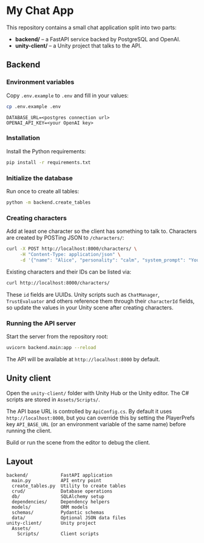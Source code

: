 # My Chat App

This repository contains a small chat application split into two parts:

* **backend/** – a FastAPI service backed by PostgreSQL and OpenAI.
* **unity-client/** – a Unity project that talks to the API.

## Backend

### Environment variables
Copy `.env.example` to `.env` and fill in your values:

```bash
cp .env.example .env
```

```
DATABASE_URL=<postgres connection url>
OPENAI_API_KEY=<your OpenAI key>
```

### Installation

Install the Python requirements:

```bash
pip install -r requirements.txt
```

### Initialize the database

Run once to create all tables:

```bash
python -m backend.create_tables
```

### Creating characters

Add at least one character so the client has something to talk to. Characters
are created by POSTing JSON to `/characters/`:

```bash
curl -X POST http://localhost:8000/characters/ \
     -H "Content-Type: application/json" \
     -d '{"name": "Alice", "personality": "calm", "system_prompt": "You are Alice."}'
```

Existing characters and their IDs can be listed via:

```bash
curl http://localhost:8000/characters/
```

These `id` fields are UUIDs. Unity scripts such as `ChatManager`,
`TrustEvaluator` and others reference them through their `characterId` fields, so
update the values in your Unity scene after creating characters.

### Running the API server

Start the server from the repository root:

```bash
uvicorn backend.main:app --reload
```

The API will be available at `http://localhost:8000` by default.

## Unity client

Open the `unity-client/` folder with Unity Hub or the Unity editor. The C# scripts
are stored in `Assets/Scripts/`.

The API base URL is controlled by `ApiConfig.cs`. By default it uses
`http://localhost:8000`, but you can override this by setting the PlayerPrefs
key `API_BASE_URL` (or an environment variable of the same name) before
running the client.

Build or run the scene from the editor to debug the client.

## Layout

```
backend/            FastAPI application
  main.py           API entry point
  create_tables.py  Utility to create tables
  crud/             Database operations
  db/               SQLAlchemy setup
  dependencies/     Dependency helpers
  models/           ORM models
  schemas/          Pydantic schemas
  data/             Optional JSON data files
unity-client/       Unity project
  Assets/
    Scripts/        Client scripts
```
